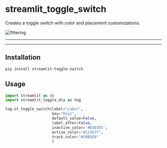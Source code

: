 # streamlit_toggle_switch

Creates a toggle switch with color and placement customizations. 

![filtering](https://github.com/sqlinsights/streamlit-toggle-switch/blob/main/sample.gif?raw=true)

---


---
## Installation
```shell
pip install streamlit-toggle-switch
```
## Usage

```python
import streamlit as st
import streamlit_toggle_diy as tog

tog.st_toggle_switch(label="Label",
                     key="Key1",
                     default_value=False,
                     label_after=False,
                     inactive_color='#D3D3D3',
                     active_color="#11567f",
                     track_color="#29B5E8"
                     )
```